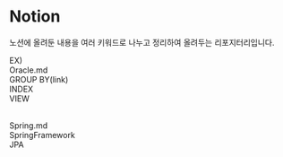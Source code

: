 # Notion
노션에 올려둔 내용을 여러 키워드로 나누고 정리하여 올려두는 리포지터리입니다.

EX) <br>
Oracle.md <br>
GROUP BY(link) <br>
INDEX <br>
VIEW <br><br>

Spring.md <br>
SpringFramework <br>
JPA
